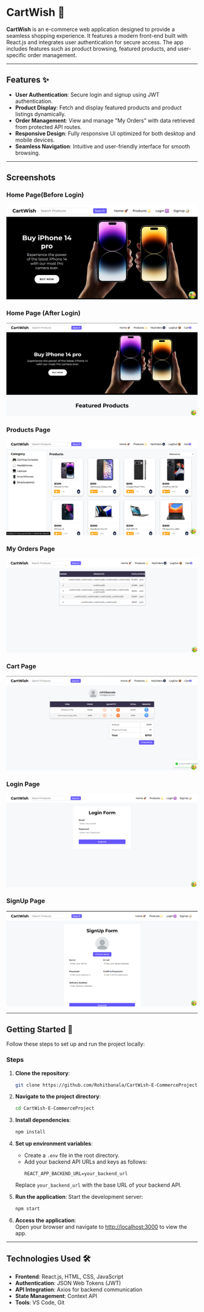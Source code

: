 # CartWish 🛒

**CartWish** is an e-commerce web application designed to provide a seamless shopping experience. It features a modern front-end built with React.js and integrates user authentication for secure access. The app includes features such as product browsing, featured products, and user-specific order management.

---

## Features ✨

- **User Authentication**: Secure login and signup using JWT authentication.
- **Product Display**: Fetch and display featured products and product listings dynamically.
- **Order Management**: View and manage "My Orders" with data retrieved from protected API routes.
- **Responsive Design**: Fully responsive UI optimized for both desktop and mobile devices.
- **Seamless Navigation**: Intuitive and user-friendly interface for smooth browsing.

---
## Screenshots

### Home Page(Before Login)
![Home Page](https://github.com/Rohitbanala/CartWish-E-CommerceProject/blob/main/src/assets/screenshots/HomePage%20before%20Login.png)

### Home Page (After Login)
![Home Page](https://github.com/Rohitbanala/CartWish-E-CommerceProject/blob/main/src/assets/screenshots/homepage%20after%20login.png)

### Products Page
![Products Page](https://github.com/Rohitbanala/CartWish-E-CommerceProject/blob/main/src/assets/screenshots/products%20page.png)

### My Orders Page
![My Orders](https://github.com/Rohitbanala/CartWish-E-CommerceProject/blob/main/src/assets/screenshots/myorderpage.png)

### Cart Page
![Cart page](https://github.com/Rohitbanala/CartWish-E-CommerceProject/blob/main/src/assets/screenshots/cart%20page.png)

### Login Page
![Login](https://github.com/Rohitbanala/CartWish-E-CommerceProject/blob/main/src/assets/screenshots/login%20page.png)

### SignUp Page
![Sign Up](https://github.com/Rohitbanala/CartWish-E-CommerceProject/blob/main/src/assets/screenshots/signupPage.png)

---

## Getting Started 🚀

Follow these steps to set up and run the project locally:

### Steps
1. **Clone the repository**:
   ```bash
   git clone https://github.com/Rohitbanala/CartWish-E-CommerceProject.git
   ```

2. **Navigate to the project directory**:
   ```bash
   cd CartWish-E-CommerceProject
   ```

3. **Install dependencies**:
   ```bash
   npm install
   ```

4. **Set up environment variables**:
   - Create a `.env` file in the root directory.
   - Add your backend API URLs and keys as follows:
     ```env
     REACT_APP_BACKEND_URL=your_backend_url
     ```
   Replace `your_backend_url` with the base URL of your backend API.

5. **Run the application**:
   Start the development server:
   ```bash
   npm start
   ```

6. **Access the application**:  
   Open your browser and navigate to [http://localhost:3000](http://localhost:3000) to view the app.

---

## Technologies Used 🛠️

- **Frontend**: React.js, HTML, CSS, JavaScript
- **Authentication**: JSON Web Tokens (JWT)
- **API Integration**: Axios for backend communication
- **State Management**: Context API
- **Tools**: VS Code, Git



